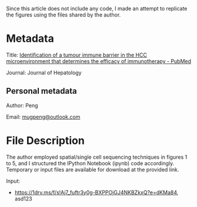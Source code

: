 Since this article does not include any code, I made an attempt to replicate the figures using the files shared by the author.



# Metadata

Title: [Identification of a tumour immune barrier in the HCC microenvironment that determines the efficacy of immunotherapy - PubMed](https://pubmed.ncbi.nlm.nih.gov/36708811/) 

Journal: Journal of Hepatology



## Personal metadata

Author: Peng

Email: mugpeng@outlook.com



# File Description

The author employed spatial/single cell sequencing techniques in figures 1 to 5, and I structured the IPython Notebook (ipynb) code accordingly. Temporary or input files are available for download at the provided link.



Input:

- https://1drv.ms/f/s!Aj7_fuftr3y0g-BXPPOjGJ4NKBZkxQ?e=dKMa84, asd123

